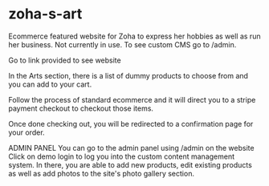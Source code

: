 # zoha-s-art
Ecommerce featured website for Zoha to express her hobbies as well as run her business. Not currently in use. To see custom CMS go to /admin.


Go to link provided to see website

In the Arts section, there is a list of dummy products to choose from and you can add to your cart. 

Follow the process of standard ecommerce and it will direct you to a stripe payment checkout to checkout those items.

Once done checking out, you will be redirected to a confirmation page for your order.

ADMIN PANEL
You can go to the admin panel using /admin on the website
Click on demo login to log you into the custom content management system.
In there, you are able to add new products, edit existing products as well as add photos to the site's photo gallery section.
